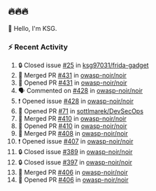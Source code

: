 ## 🔥🔥🔥
👋 Hello, I'm KSG.  

### ⚡ Recent Activity
<!--START_SECTION:activity-->
1. 🔒 Closed issue [#25](https://github.com/ksg97031/frida-gadget/issues/25) in [ksg97031/frida-gadget](https://github.com/ksg97031/frida-gadget)
2. 🎉 Merged PR [#431](https://github.com/owasp-noir/noir/pull/431) in [owasp-noir/noir](https://github.com/owasp-noir/noir)
3. 💪 Opened PR [#431](https://github.com/owasp-noir/noir/pull/431) in [owasp-noir/noir](https://github.com/owasp-noir/noir)
4. 🗣 Commented on [#428](https://github.com/owasp-noir/noir/issues/428#issuecomment-2394385144) in [owasp-noir/noir](https://github.com/owasp-noir/noir)
5. ❗ Opened issue [#428](https://github.com/owasp-noir/noir/issues/428) in [owasp-noir/noir](https://github.com/owasp-noir/noir)
6. 💪 Opened PR [#71](https://github.com/sottlmarek/DevSecOps/pull/71) in [sottlmarek/DevSecOps](https://github.com/sottlmarek/DevSecOps)
7. 🎉 Merged PR [#410](https://github.com/owasp-noir/noir/pull/410) in [owasp-noir/noir](https://github.com/owasp-noir/noir)
8. 💪 Opened PR [#410](https://github.com/owasp-noir/noir/pull/410) in [owasp-noir/noir](https://github.com/owasp-noir/noir)
9. 🎉 Merged PR [#408](https://github.com/owasp-noir/noir/pull/408) in [owasp-noir/noir](https://github.com/owasp-noir/noir)
10. ❗ Opened issue [#407](https://github.com/owasp-noir/noir/issues/407) in [owasp-noir/noir](https://github.com/owasp-noir/noir)
11. 🔒 Closed issue [#389](https://github.com/owasp-noir/noir/issues/389) in [owasp-noir/noir](https://github.com/owasp-noir/noir)
12. 🔒 Closed issue [#397](https://github.com/owasp-noir/noir/issues/397) in [owasp-noir/noir](https://github.com/owasp-noir/noir)
13. 🎉 Merged PR [#406](https://github.com/owasp-noir/noir/pull/406) in [owasp-noir/noir](https://github.com/owasp-noir/noir)
14. 💪 Opened PR [#406](https://github.com/owasp-noir/noir/pull/406) in [owasp-noir/noir](https://github.com/owasp-noir/noir)
<!--END_SECTION:activity-->
